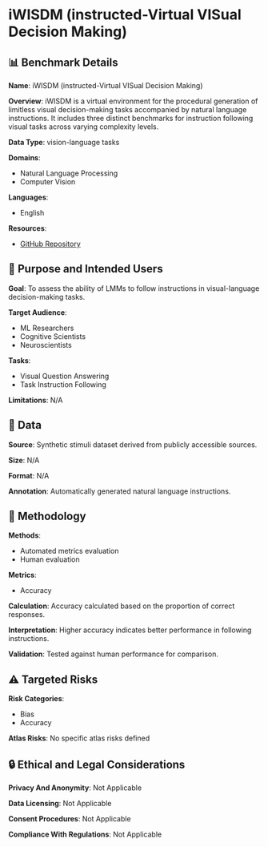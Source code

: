 # iWISDM (instructed-Virtual VISual Decision Making)

## 📊 Benchmark Details

**Name**: iWISDM (instructed-Virtual VISual Decision Making)

**Overview**: iWISDM is a virtual environment for the procedural generation of limitless visual decision-making tasks accompanied by natural language instructions. It includes three distinct benchmarks for instruction following visual tasks across varying complexity levels.

**Data Type**: vision-language tasks

**Domains**:
- Natural Language Processing
- Computer Vision

**Languages**:
- English

**Resources**:
- [GitHub Repository](https://github.com/BashivanLab/iWISDM)

## 🎯 Purpose and Intended Users

**Goal**: To assess the ability of LMMs to follow instructions in visual-language decision-making tasks.

**Target Audience**:
- ML Researchers
- Cognitive Scientists
- Neuroscientists

**Tasks**:
- Visual Question Answering
- Task Instruction Following

**Limitations**: N/A

## 💾 Data

**Source**: Synthetic stimuli dataset derived from publicly accessible sources.

**Size**: N/A

**Format**: N/A

**Annotation**: Automatically generated natural language instructions.

## 🔬 Methodology

**Methods**:
- Automated metrics evaluation
- Human evaluation

**Metrics**:
- Accuracy

**Calculation**: Accuracy calculated based on the proportion of correct responses.

**Interpretation**: Higher accuracy indicates better performance in following instructions.

**Validation**: Tested against human performance for comparison.

## ⚠️ Targeted Risks

**Risk Categories**:
- Bias
- Accuracy

**Atlas Risks**:
No specific atlas risks defined

## 🔒 Ethical and Legal Considerations

**Privacy And Anonymity**: Not Applicable

**Data Licensing**: Not Applicable

**Consent Procedures**: Not Applicable

**Compliance With Regulations**: Not Applicable
